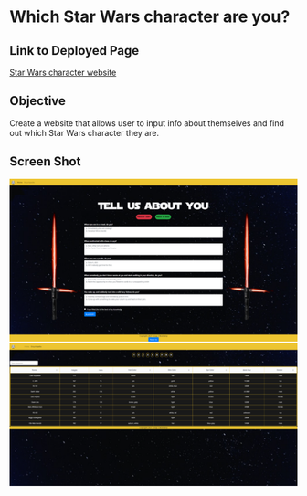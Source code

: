 # Which Star Wars character are you?

## Link to Deployed Page
[Star Wars character website](https://coleenyart.github.io/which-star-wars-character-are-you/)

## Objective
Create a website that allows user to input info about themselves and find out which Star Wars character they are.

## Screen Shot

<img src="./assets/images/star-wars-quiz.png" width="800" />
<img src="./assets/images/star-wars-encyclopedia.png" width="800" />


